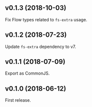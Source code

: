 ## v0.1.3 (2018-10-03)

Fix Flow types related to `fs-extra` usage.

## v0.1.2 (2018-07-23)

Update `fs-extra` dependency to v7.

## v0.1.1 (2018-07-09)

Export as CommonJS.

## v0.1.0 (2018-06-12)

First release.
